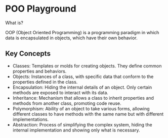 # POO Playground


What is?


OOP (Object Oriented Programming) is a programming paradigm in which data is encapsulated in objects, which have their own behavior.



## Key Concepts



- Classes: Templates or molds for creating objects. They define common properties and behaviors.
- Objects: Instances of a class, with specific data that conform to the properties defined in the class.
- Encapsulation: Hiding the internal details of an object. Only certain methods are exposed to interact with its data.
- Inheritance: Mechanism that allows a class to inherit properties and methods from another class, promoting code reuse.
- Polymorphism: Ability of an object to take various forms, allowing different classes to have methods with the same name but with different implementations.
- Abstraction: Process of simplifying the complex system, hiding the internal implementation and showing only what is necessary.
